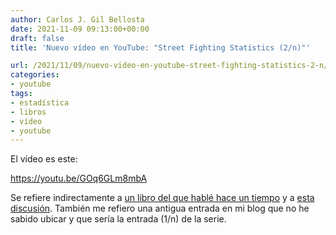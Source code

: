 ```yaml
---
author: Carlos J. Gil Bellosta
date: 2021-11-09 09:13:00+00:00
draft: false
title: 'Nuevo vídeo en YouTube: "Street Fighting Statistics (2/n)"'

url: /2021/11/09/nuevo-video-en-youtube-street-fighting-statistics-2-n/
categories:
- youtube
tags:
- estadística
- libros
- vídeo
- youtube
---
```





El vídeo es este:








https://youtu.be/GOq6GLm8mbA








Se refiere indirectamente a [un libro del que hablé hace un tiempo](https://www.datanalytics.com/2019/01/29/evaluacion-de-trucos-para-multiplicaciones-aproximadas/) y a [esta discusión](https://statmodeling.stat.columbia.edu/2016/01/11/street-fighting-stats-a-one-week-module/). También me refiero una antigua entrada en mi blog que no he sabido ubicar y que sería la entrada (1/n) de la serie.



